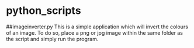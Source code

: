 # python_scripts

##imageinverter.py
This is a simple application which will invert the colours of an image. To do so, place a png or jpg image within the same folder as the script and simply run the program.
